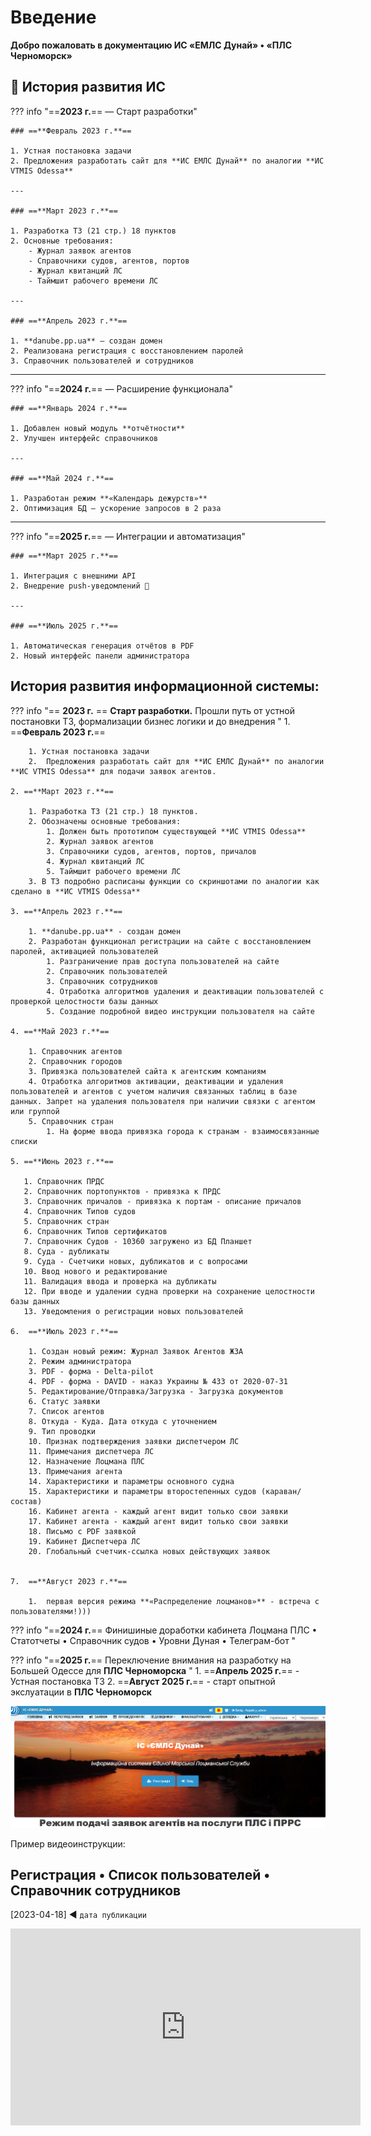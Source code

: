 # **Введение**

**Добро пожаловать в документацию ИС «ЕМЛС Дунай» • «ПЛС Черноморск»**

## 📖 История развития ИС

??? info "==**2023 г.**== — Старт разработки"
    
    ### ==**Февраль 2023 г.**==
    
    1. Устная постановка задачи  
    2. Предложения разработать сайт для **ИС ЕМЛС Дунай** по аналогии **ИС VTMIS Odessa**  
    
    ---
    
    ### ==**Март 2023 г.**==
    
    1. Разработка ТЗ (21 стр.) 18 пунктов  
    2. Основные требования:  
        - Журнал заявок агентов  
        - Справочники судов, агентов, портов  
        - Журнал квитанций ЛС  
        - Таймшит рабочего времени ЛС  
    
    ---
    
    ### ==**Апрель 2023 г.**==
    
    1. **danube.pp.ua** — создан домен  
    2. Реализована регистрация с восстановлением паролей  
    3. Справочник пользователей и сотрудников  

---

??? info "==**2024 г.**== — Расширение функционала"
    
    ### ==**Январь 2024 г.**==
    
    1. Добавлен новый модуль **отчётности**  
    2. Улучшен интерфейс справочников  
    
    ---
    
    ### ==**Май 2024 г.**==
    
    1. Разработан режим **«Календарь дежурств»**  
    2. Оптимизация БД — ускорение запросов в 2 раза  

---

??? info "==**2025 г.**== — Интеграции и автоматизация"
    
    ### ==**Март 2025 г.**==
    
    1. Интеграция с внешними API  
    2. Внедрение push-уведомлений 📲  
    
    ---
    
    ### ==**Июль 2025 г.**==
    
    1. Автоматическая генерация отчётов в PDF  
    2. Новый интерфейс панели администратора  


## **История развития информационной системы:**
??? info "== **2023 г.** == **Старт разработки.** Прошли путь от устной постановки ТЗ, формализации бизнес логики и до внедрения  "
    1. ==**Февраль 2023 г.**== 
        
        1. Устная постановка задачи
        2.  Предложения разработать сайт для **ИС ЕМЛС Дунай** по аналогии **ИС VTMIS Odessa** для подачи заявок агентов.
    
    2. ==**Март 2023 г.**==  
        
        1. Разработка ТЗ (21 стр.) 18 пунктов.
        2. Обозначены основные требования:
            1. Должен быть прототипом существующей **ИС VTMIS Odessa**
            2. Журнал заявок агентов
            3. Справочники судов, агентов, портов, причалов
            4. Журнал квитанций ЛС
            5. Таймшит рабочего времени ЛС
        3. В ТЗ подробно расписаны функции со скриншотами по аналогии как сделано в **ИС VTMIS Odessa**
    
    3. ==**Апрель 2023 г.**== 
        
        1. **danube.pp.ua** - создан домен
        2. Разработан функционал регистрации на сайте с восстановлением паролей, активацией пользователей
            1. Разграничение прав доступа пользователей на сайте
            2. Справочник пользователей
            3. Справочник сотрудников
            4. Отработка алгоритмов удаления и деактивации пользователей с проверкой целостности базы данных
            5. Создание подробной видео инструкции пользователя на сайте
    
    4. ==**Май 2023 г.**==
        
        1. Справочник агентов
        2. Справочник городов
        3. Привязка пользователей сайта к агентским компаниям
        4. Отработка алгоритмов активации, деактивации и удаления пользователей и агентов с учетом наличия связанных таблиц в базе данных. Запрет на удаления пользователя при наличии связки с агентом или группой
        5. Справочник стран
            1. На форме ввода привязка города к странам - взаимосвязанные списки  
    
    5. ==**Июнь 2023 г.**==
       
       1. Справочник ПРДС
       2. Справочник портопунктов - привязка к ПРДС
       3. Справочник причалов - привязка к портам - описание причалов
       4. Справочник Типов судов
       5. Справочник стран
       6. Справочник Типов сертификатов
       7. Справочник Судов - 10360 загружено из БД Планшет
       8. Суда - дубликаты
       9. Суда - Счетчики новых, дубликатов и с вопросами
       10. Ввод нового и редактирование
       11. Валидация ввода и проверка на дубликаты
       12. При вводе и удалении судна проверки на сохранение целостности базы данных
       13. Уведомления о регистрации новых пользователей
    
    6.  ==**Июль 2023 г.**== 
        
        1. Создан новый режим: Журнал Заявок Агентов ЖЗА
        2. Режим администратора
        3. PDF - форма - Delta-pilot
        4. PDF - форма - DAVID - наказ Украины № 433 от 2020-07-31
        5. Редактирование/Отправка/Загрузка - Загрузка документов
        6. Статус заявки
        7. Список агентов
        8. Откуда - Куда. Дата откуда с уточнением
        9. Тип проводки
        10. Признак подтверждения заявки диспетчером ЛС
        11. Примечания диспетчера ЛС
        12. Назначение Лоцмана ПЛС
        13. Примечания агента
        14. Характеристики и параметры основного судна
        15. Характеристики и параметры второстепенных судов (караван/состав)
        16. Кабинет агента - каждый агент видит только свои заявки
        17. Кабинет агента - каждый агент видит только свои заявки
        18. Письмо с PDF заявкой
        19. Кабинет Диспетчера ЛС
        20. Глобальный счетчик-ссылка новых действующих заявок

    
    7.  ==**Август 2023 г.**== 
        
        1.  первая версия режима **«Распределение лоцманов»** - встреча с пользователями!)))

??? info "==**2024 г.**== Финишиные доработки кабинета Лоцмана ПЛС • Статотчеты • Справочник судов • Уровни Дуная • Телеграм-бот  "

??? info "==**2025 г.**== Переключение внимания на разработку на Большей Одессе для **ПЛС Черноморска**  "
    1. ==**Апрель 2025 г.**== - Устная постановка ТЗ
    2. ==**Август 2025 г.**== - старт опытной экслуатации в **ПЛС Черноморск**

![Скриншот главной страницы сайта](images/home.png)

Пример видеоинструкции:
## Регистрация • Список пользователей • Справочник сотрудников
[2023-04-18] ◄ `дата публикации`
<iframe width="560" height="315" src="https://www.youtube.com/embed/DF62pfl90vY" frameborder="0" allowfullscreen></iframe>
